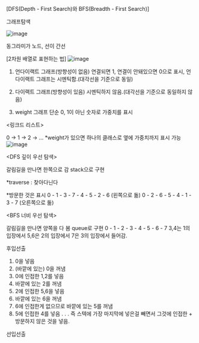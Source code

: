 [DFS(Depth - First Search)와 BFS(Breadth - First Search)]

그래프탐색

![image](https://github.com/1010hy/algorithm/assets/67892327/de538611-0cdf-4de4-b6eb-f0825f725352)

동그라미가 노드, 선이 간선


[2차원 배열로 표현하는 법]
![image](https://github.com/1010hy/algorithm/assets/67892327/abf9204c-dfc2-4929-833d-6c5430c43493)
1. 언다이랙트 그래프(방향성이 없음)
연결되면 1, 연결이 안돼있으면 0으로 표시, 언다이랙트 그래프는 시멘틱함.(대각선을 기준으로 동일)

2. 다이랙트 그래프(방향성이 있음)
시멘틱하지 않음.(대각선을 기준으로 동일하지 않음)

3. weight 그래프
단순 0, 1이 아닌 숫자로 가중치를 표시


   
<링크드 리스트>

0 -> 1 -> 2 -> ...
*weight가 있으면 하나의 클래스로 옆에 가중치까지 표시 가능
![image](https://github.com/1010hy/algorithm/assets/67892327/6d3baeb8-7aa9-40eb-8f4a-793aefacf784)


<DFS 깊이 우선 탐색>

갈림길을 만나면 한쪽으로 감
stack으로 구현

*traverse : 찾아다닌다

*방문한 것은 표시
0 - 1 - 3 - 7 - 4 - 5 - 2 - 6 (왼쪽으로 돎)
0 - 2 - 6 - 5 - 4 - 1 - 3 - 7 (오른쪽으로 돎)

<BFS 너비 우선 탐색>

갈림길을 만나면 양쪽을 다 봄
queue로 구현
0 - 1 - 2 - 3 - 4 - 5 - 6 - 7
3,4는 1의 입장에서
5,6은 2의 입장에서
7은 3의 입장에서 들어감.

<stack>
   
후입선출
1. 0을 넣음
2. (바깥에 있는) 0을 꺼냄
3. 0에 인접한 1,2를 넣음
4. 바깥에 있는 2를 꺼냄
5. 2에 인접한 5,6을 넣음
6. 바깥에 있는 6을 꺼냄
7. 6에 인접한게 없으므로 바깥에 있는 5를 꺼냄
8. 5에 인접한 4를 넣음 
. . . 
즉 스텍에 가장 마지막에 넣은걸 빼면서 그것에 인접한 + 방문하지 않은 것을 넣음.

<queue>
선입선출
